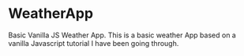 # WeatherApp
Basic Vanilla JS Weather App.
This is a basic weather App based on a vanilla Javascript tutorial I have been going through.
